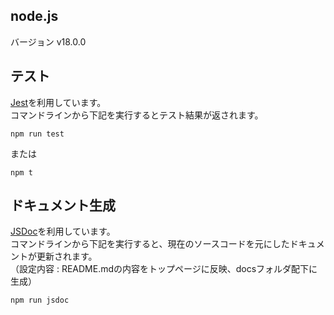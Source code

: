 ## node.js

バージョン v18.0.0

## テスト

[Jest](https://jestjs.io/ja/)を利用しています。\
コマンドラインから下記を実行するとテスト結果が返されます。

```
npm run test
```
または

```
npm t
```

## ドキュメント生成

[JSDoc](https://jsdoc.app/)を利用しています。\
コマンドラインから下記を実行すると、現在のソースコードを元にしたドキュメントが更新されます。\
（設定内容 : README.mdの内容をトップページに反映、docsフォルダ配下に生成）

```
npm run jsdoc
```
